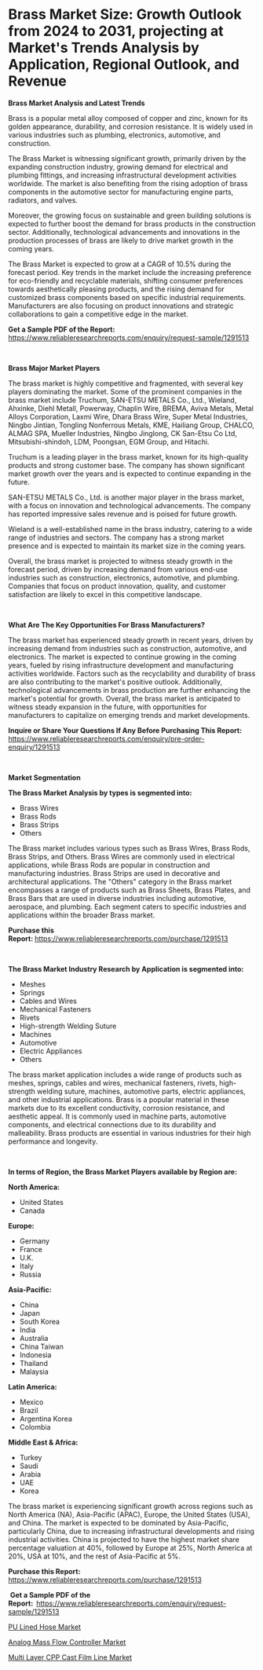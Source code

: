 <p><h1>Brass Market Size: Growth Outlook from 2024 to 2031, projecting at Market's Trends Analysis by Application, Regional Outlook, and Revenue</h1></p><p><strong>Brass Market Analysis and Latest Trends</strong></p>
<p><p>Brass is a popular metal alloy composed of copper and zinc, known for its golden appearance, durability, and corrosion resistance. It is widely used in various industries such as plumbing, electronics, automotive, and construction.</p><p>The Brass Market is witnessing significant growth, primarily driven by the expanding construction industry, growing demand for electrical and plumbing fittings, and increasing infrastructural development activities worldwide. The market is also benefiting from the rising adoption of brass components in the automotive sector for manufacturing engine parts, radiators, and valves.</p><p>Moreover, the growing focus on sustainable and green building solutions is expected to further boost the demand for brass products in the construction sector. Additionally, technological advancements and innovations in the production processes of brass are likely to drive market growth in the coming years.</p><p>The Brass Market is expected to grow at a CAGR of 10.5% during the forecast period. Key trends in the market include the increasing preference for eco-friendly and recyclable materials, shifting consumer preferences towards aesthetically pleasing products, and the rising demand for customized brass components based on specific industrial requirements. Manufacturers are also focusing on product innovations and strategic collaborations to gain a competitive edge in the market.</p></p>
<p><strong>Get a Sample PDF of the Report:&nbsp;</strong> <a href="https://www.reliableresearchreports.com/enquiry/request-sample/1291513">https://www.reliableresearchreports.com/enquiry/request-sample/1291513</a></p>
<p>&nbsp;</p>
<p><strong>Brass Major Market Players</strong></p>
<p><p>The brass market is highly competitive and fragmented, with several key players dominating the market. Some of the prominent companies in the brass market include Truchum, SAN-ETSU METALS Co., Ltd., Wieland, Ahxinke, Diehl Metall, Powerway, Chaplin Wire, BREMA, Aviva Metals, Metal Alloys Corporation, Laxmi Wire, Dhara Brass Wire, Super Metal Industries, Ningbo Jintian, Tongling Nonferrous Metals, KME, Hailiang Group, CHALCO, ALMAG SPA, Mueller Industries, Ningbo Jinglong, CK San-Etsu Co Ltd, Mitsubishi-shindoh, LDM, Poongsan, EGM Group, and Hitachi.</p><p>Truchum is a leading player in the brass market, known for its high-quality products and strong customer base. The company has shown significant market growth over the years and is expected to continue expanding in the future.</p><p>SAN-ETSU METALS Co., Ltd. is another major player in the brass market, with a focus on innovation and technological advancements. The company has reported impressive sales revenue and is poised for future growth.</p><p>Wieland is a well-established name in the brass industry, catering to a wide range of industries and sectors. The company has a strong market presence and is expected to maintain its market size in the coming years.</p><p>Overall, the brass market is projected to witness steady growth in the forecast period, driven by increasing demand from various end-use industries such as construction, electronics, automotive, and plumbing. Companies that focus on product innovation, quality, and customer satisfaction are likely to excel in this competitive landscape.</p></p>
<p>&nbsp;</p>
<p><strong>What Are The Key Opportunities For Brass Manufacturers?</strong></p>
<p><p>The brass market has experienced steady growth in recent years, driven by increasing demand from industries such as construction, automotive, and electronics. The market is expected to continue growing in the coming years, fueled by rising infrastructure development and manufacturing activities worldwide. Factors such as the recyclability and durability of brass are also contributing to the market's positive outlook. Additionally, technological advancements in brass production are further enhancing the market's potential for growth. Overall, the brass market is anticipated to witness steady expansion in the future, with opportunities for manufacturers to capitalize on emerging trends and market developments.</p></p>
<p><strong>Inquire or Share Your Questions If Any Before Purchasing This Report:</strong> <a href="https://www.reliableresearchreports.com/enquiry/pre-order-enquiry/1291513">https://www.reliableresearchreports.com/enquiry/pre-order-enquiry/1291513</a></p>
<p>&nbsp;</p>
<p><strong>Market Segmentation</strong></p>
<p><strong>The Brass Market Analysis by types is segmented into:</strong></p>
<p><ul><li>Brass Wires</li><li>Brass Rods</li><li>Brass Strips</li><li>Others</li></ul></p>
<p><p>The Brass market includes various types such as Brass Wires, Brass Rods, Brass Strips, and Others. Brass Wires are commonly used in electrical applications, while Brass Rods are popular in construction and manufacturing industries. Brass Strips are used in decorative and architectural applications. The "Others" category in the Brass market encompasses a range of products such as Brass Sheets, Brass Plates, and Brass Bars that are used in diverse industries including automotive, aerospace, and plumbing. Each segment caters to specific industries and applications within the broader Brass market.</p></p>
<p><strong>Purchase this Report:&nbsp;</strong><a href="https://www.reliableresearchreports.com/purchase/1291513">https://www.reliableresearchreports.com/purchase/1291513</a></p>
<p>&nbsp;</p>
<p><strong>The Brass Market Industry Research by Application is segmented into:</strong></p>
<p><ul><li>Meshes</li><li>Springs</li><li>Cables and Wires</li><li>Mechanical Fasteners</li><li>Rivets</li><li>High-strength Welding Suture</li><li>Machines</li><li>Automotive</li><li>Electric Appliances</li><li>Others</li></ul></p>
<p><p>The brass market application includes a wide range of products such as meshes, springs, cables and wires, mechanical fasteners, rivets, high-strength welding suture, machines, automotive parts, electric appliances, and other industrial applications. Brass is a popular material in these markets due to its excellent conductivity, corrosion resistance, and aesthetic appeal. It is commonly used in machine parts, automotive components, and electrical connections due to its durability and malleability. Brass products are essential in various industries for their high performance and longevity.</p></p>
<p>&nbsp;</p>
<p><strong>In terms of Region, the Brass Market Players available by Region are:</strong></p>
<p>
    <p> <strong> North America: </strong>
        <ul>
            <li>United States</li>
            <li>Canada</li>
        </ul>
        </p> 
    <p> <strong> Europe: </strong>
        <ul>
            <li>Germany</li>
            <li>France</li>
            <li>U.K.</li>
            <li>Italy</li>
            <li>Russia</li>
        </ul>
        </p> 
    <p> <strong> Asia-Pacific: </strong>
        <ul>
            <li>China</li>
            <li>Japan</li>
            <li>South Korea</li>
            <li>India</li>
            <li>Australia</li>
            <li>China Taiwan</li>
            <li>Indonesia</li>
            <li>Thailand</li>
            <li>Malaysia</li>
        </ul>
        </p> 
    <p> <strong> Latin America: </strong>
        <ul>
            <li>Mexico</li>
            <li>Brazil</li>
            <li>Argentina Korea</li>
            <li>Colombia</li>
        </ul>
        </p> 
    <p> <strong> Middle East & Africa: </strong>
        <ul>
            <li>Turkey</li>
            <li>Saudi</li>
            <li>Arabia</li>
            <li>UAE</li>
            <li>Korea</li>
        </ul>
    </p>
    </p>
<p><p>The brass market is experiencing significant growth across regions such as North America (NA), Asia-Pacific (APAC), Europe, the United States (USA), and China. The market is expected to be dominated by Asia-Pacific, particularly China, due to increasing infrastructural developments and rising industrial activities. China is projected to have the highest market share percentage valuation at 40%, followed by Europe at 25%, North America at 20%, USA at 10%, and the rest of Asia-Pacific at 5%.</p></p>
<p><strong>Purchase this Report: </strong><a href="https://www.reliableresearchreports.com/purchase/1291513">https://www.reliableresearchreports.com/purchase/1291513</a></p>
<p>&nbsp;<strong>Get a Sample PDF of the Report:&nbsp;&nbsp;</strong><a href="https://www.reliableresearchreports.com/enquiry/request-sample/1291513">https://www.reliableresearchreports.com/enquiry/request-sample/1291513</a></p>
<p><strong></strong></p>
<p><p><a href="https://view.publitas.com/reportprime-1/pu-lined-hose-market-size-share-trends-analysis-report-by-application-regional-outlook-competitive-strategies-and-segment-forecasts-2023-2030/">PU Lined Hose Market</a></p><p><a href="https://view.publitas.com/reportprime-1/analog-mass-flow-controller-market-a-comprehensive-report-of-its-market-share-growth-trends-2023-2030/">Analog Mass Flow Controller Market</a></p><p><a href="https://view.publitas.com/reportprime-1/multi-layer-cpp-cast-film-line-market-analysis-examines-its-scope-on-growth-opportunities-and-forecasted-trends-spanning-from-2023-to-2030/">Multi Layer CPP Cast Film Line Market</a></p></p>